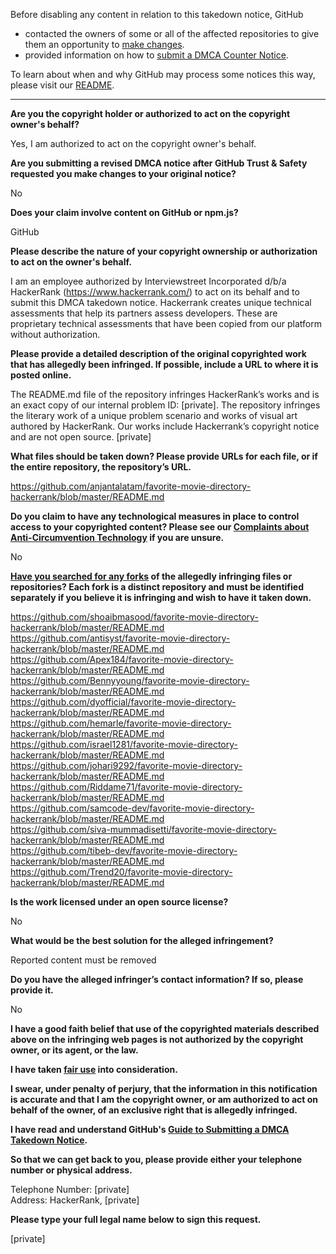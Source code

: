 Before disabling any content in relation to this takedown notice, GitHub
- contacted the owners of some or all of the affected repositories to give them an opportunity to [make changes](https://docs.github.com/en/github/site-policy/dmca-takedown-policy#a-how-does-this-actually-work).
- provided information on how to [submit a DMCA Counter Notice](https://docs.github.com/en/articles/guide-to-submitting-a-dmca-counter-notice).

To learn about when and why GitHub may process some notices this way, please visit our [README](https://github.com/github/dmca/blob/master/README.md#anatomy-of-a-takedown-notice).

---

**Are you the copyright holder or authorized to act on the copyright owner's behalf?**

Yes, I am authorized to act on the copyright owner's behalf.

**Are you submitting a revised DMCA notice after GitHub Trust & Safety requested you make changes to your original notice?**

No

**Does your claim involve content on GitHub or npm.js?**

GitHub

**Please describe the nature of your copyright ownership or authorization to act on the owner's behalf.**

I am an employee authorized by Interviewstreet Incorporated d/b/a HackerRank (https://www.hackerrank.com/) to act on its behalf and to submit this DMCA takedown notice. Hackerrank creates unique technical assessments that help its partners assess developers. These are proprietary technical assessments that have been copied from our platform without authorization.

**Please provide a detailed description of the original copyrighted work that has allegedly been infringed. If possible, include a URL to where it is posted online.**

The README.md file of the repository infringes HackerRankʼs works and is an exact copy of our internal problem ID: [private]. The repository infringes the literary work of a unique problem scenario and works of visual art authored by HackerRank. Our works include Hackerrankʼs copyright notice and are not open source.
[private]

**What files should be taken down? Please provide URLs for each file, or if the entire repository, the repository’s URL.**

https://github.com/anjantalatam/favorite-movie-directory-hackerrank/blob/master/README.md

**Do you claim to have any technological measures in place to control access to your copyrighted content? Please see our <a href="https://docs.github.com/articles/guide-to-submitting-a-dmca-takedown-notice#complaints-about-anti-circumvention-technology">Complaints about Anti-Circumvention Technology</a> if you are unsure.**

No

**<a href="https://docs.github.com/articles/dmca-takedown-policy#b-what-about-forks-or-whats-a-fork">Have you searched for any forks</a> of the allegedly infringing files or repositories? Each fork is a distinct repository and must be identified separately if you believe it is infringing and wish to have it taken down.**

https://github.com/shoaibmasood/favorite-movie-directory-hackerrank/blob/master/README.md  
https://github.com/antisyst/favorite-movie-directory-hackerrank/blob/master/README.md  
https://github.com/Apex184/favorite-movie-directory-hackerrank/blob/master/README.md  
https://github.com/Bennyyoung/favorite-movie-directory-hackerrank/blob/master/README.md  
https://github.com/dyofficial/favorite-movie-directory-hackerrank/blob/master/README.md  
https://github.com/hemarle/favorite-movie-directory-hackerrank/blob/master/README.md  
https://github.com/israel1281/favorite-movie-directory-hackerrank/blob/master/README.md  
https://github.com/johari9292/favorite-movie-directory-hackerrank/blob/master/README.md   
https://github.com/Riddame71/favorite-movie-directory-hackerrank/blob/master/README.md  
https://github.com/samcode-dev/favorite-movie-directory-hackerrank/blob/master/README.md  
https://github.com/siva-mummadisetti/favorite-movie-directory-hackerrank/blob/master/README.md  
https://github.com/tibeb-dev/favorite-movie-directory-hackerrank/blob/master/README.md  
https://github.com/Trend20/favorite-movie-directory-hackerrank/blob/master/README.md

**Is the work licensed under an open source license?**

No

**What would be the best solution for the alleged infringement?**

Reported content must be removed

**Do you have the alleged infringer’s contact information? If so, please provide it.**

No

**I have a good faith belief that use of the copyrighted materials described above on the infringing web pages is not authorized by the copyright owner, or its agent, or the law.**

**I have taken <a href="https://www.lumendatabase.org/topics/22">fair use</a> into consideration.**

**I swear, under penalty of perjury, that the information in this notification is accurate and that I am the copyright owner, or am authorized to act on behalf of the owner, of an exclusive right that is allegedly infringed.**

**I have read and understand GitHub's <a href="https://docs.github.com/articles/guide-to-submitting-a-dmca-takedown-notice/">Guide to Submitting a DMCA Takedown Notice</a>.**

**So that we can get back to you, please provide either your telephone number or physical address.**

Telephone Number: [private]  
Address: HackerRank, [private]  

**Please type your full legal name below to sign this request.**

[private]  

